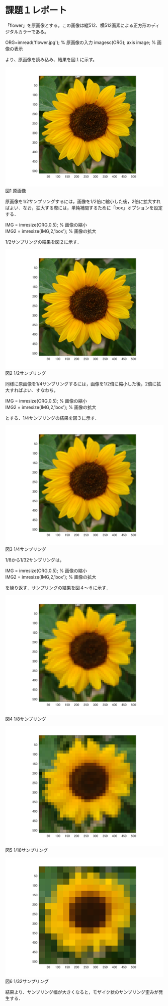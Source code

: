 # 課題１レポート

「flower」を原画像とする。この画像は縦512、横512画素による正方形のディジタルカラーである。

ORG=imread('flower.jpg'); % 原画像の入力
imagesc(ORG); axis image; % 画像の表示

より、原画像を読み込み、結果を図１に示す。

![原画像](https://github.com/Koukuri/work_image_processing/blob/master/image/kadai1.0.png)  
図1 原画像


原画像を1/2サンプリングするには，画像を1/2倍に縮小した後，2倍に拡大すればよい．なお，拡大する際には，単純補間するために「box」オプションを設定する．

IMG = imresize(ORG,0.5); % 画像の縮小  
IMG2 = imresize(IMG,2,'box'); % 画像の拡大

1/2サンプリングの結果を図２に示す．

![原画像](https://github.com/Koukuri/work_image_processing/blob/master/image/kadai1.1.png)  
図2 1/2サンプリング

同様に原画像を1/4サンプリングするには，画像を1/2倍に縮小した後，2倍に拡大すればよい．すなわち，

IMG = imresize(ORG,0.5); % 画像の縮小  
IMG2 = imresize(IMG,2,'box'); % 画像の拡大

とする．1/4サンプリングの結果を図３に示す．

![原画像](https://github.com/Koukuri/work_image_processing/blob/master/image/kadai1.2.png)  
図3 1/4サンプリング

1/8から1/32サンプリングは，

IMG = imresize(ORG,0.5); % 画像の縮小  
IMG2 = imresize(IMG,2,'box'); % 画像の拡大

を繰り返す．サンプリングの結果を図４～６に示す．

![原画像](https://github.com/Koukuri/work_image_processing/blob/master/image/kadai1.3.png)  
図4 1/8サンプリング

![原画像](https://github.com/Koukuri/work_image_processing/blob/master/image/kadai1.4.png)  
図5 1/16サンプリング

![原画像](https://github.com/Koukuri/work_image_processing/blob/master/image/kadai1.5.png)  
図6 1/32サンプリング

結果より、サンプリング幅が大きくなると，モザイク状のサンプリング歪みが発生する．
